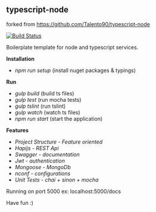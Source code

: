 ## typescript-node  
forked from https://github.com/Talento90/typescript-node

[![Build Status](https://travis-ci.org/natomis-brad/typescript-node.svg?branch=master)](https://travis-ci.org/natomis-brad/typescript-node)


Boilerplate template for node and typescript services.

**Installation**

* *npm run setup* (install nuget packages & typings)

**Run**

* *gulp build* (build ts files)
* *gulp test* (run mocha tests)
* *gulp tslint* (run tslint)
* *gulp watch* (watch ts files)
* *npm run start* (start the application)

**Features**

* *Project Structure - Feature oriented*
* *Hapijs - REST Api*
* *Swagger - documentation*
* *Jwt - authentication*
* *Mongoose - MongoDb*
* *nconf - configurations*
* *Unit Tests - chai + sinon + mocha*

Running on port 5000 ex: localhost:5000/docs

Have fun :)
